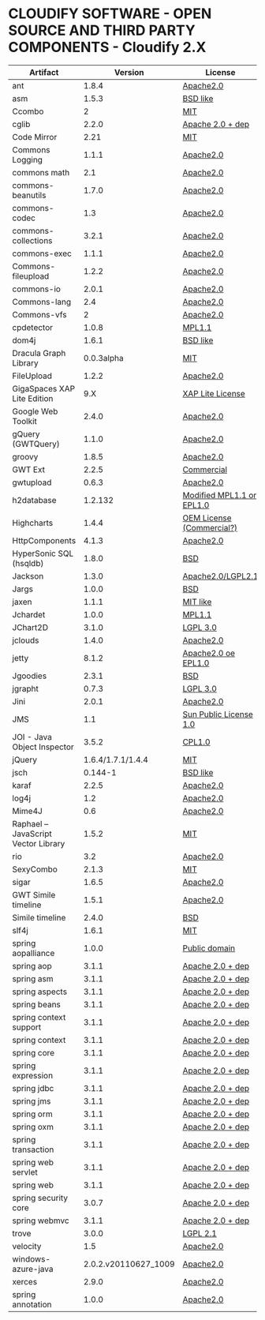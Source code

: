 CLOUDIFY SOFTWARE  - OPEN SOURCE AND THIRD PARTY COMPONENTS - Cloudify 2.X
==========================================================================

|Artifact|Version|License
|--------------|--------------|--------------|
|ant|1.8.4|[Apache2.0](http://ant.apache.org/)|
|asm|1.5.3|[BSD like](http://asm.objectweb.org/doc/tutorial.html)|
|Ccombo|2|[MIT](http://christsam.blogspot.com/2011/05/ccombo-v20.html   )|
|cglib|2.2.0|[Apache 2.0 + dep]()|
|Code Mirror|2.21|[MIT](http://codemirror.net/)|
|Commons Logging|1.1.1|[Apache2.0](http://jakarta.apache.org/commons/logging/)|
|commons math|2.1|[Apache2.0](http://commons.apache.org/math   )|
|commons-beanutils|1.7.0|[Apache2.0](http://commons.apache.org/)|
|commons-codec|1.3|[Apache2.0](http://commons.apache.org/codec/)|
|commons-collections|3.2.1|[Apache2.0](http://commons.apache.org/collections/)|
|commons-exec|1.1.1|[Apache2.0](http://commons.apache.org/)|
|Commons-fileupload|1.2.2|[Apache2.0](http://commons.apache.org/)|
|commons-io|2.0.1|[Apache2.0](http://commons.apache.org/)|
|Commons-lang|2.4|[Apache2.0](http://commons.apache.org/lang/)|
|Commons-vfs|2|[Apache2.0](http://commons.apache.org/)|
|cpdetector|1.0.8|[MPL1.1](http://cpdetector.sourceforge.net/)|
|dom4j|1.6.1|[BSD like](http://dom4j.sourceforge.net/dom4j-1.6.1)|
|Dracula Graph Library|0.0.3alpha|[MIT](http://www.graphdracula.net/)|
|FileUpload|1.2.2|[Apache2.0](http://commons.apache.org/fileupload/)|
|GigaSpaces XAP Lite Edition |9.X| [XAP Lite License](http://www.gigaspaces.com/gigaspaces-xap-software-license-agreement-lite) |
|Google Web Toolkit |2.4.0|[Apache2.0](http://code.google.com/webtoolkit/)|
|gQuery (GWTQuery)|1.1.0|[Apache2.0](http://gwtquery.com)|
|groovy|1.8.5|[Apache2.0](http://groovy.codehaus.org/)|
|GWT Ext |2.2.5|[Commercial](http://www.sencha.com/products/gwt/)|
|gwtupload|0.6.3|[Apache2.0](http://code.google.com/p/gwtupload/)|
|h2database|1.2.132|[Modified MPL1.1 or EPL1.0](http://www.h2database.com/html/license.html)|
|Highcharts |1.4.4|[OEM License (Commercial?)](http://www.highcharts.com/)|
|HttpComponents|4.1.3|[Apache2.0](http://hc.apache.org/)|
|HyperSonic SQL (hsqldb)|1.8.0|[BSD](http://www.hsqldb.org/web/hsqlLicense.html)|
|Jackson|1.3.0|[Apache2.0/LGPL2.1](http://jackson.codehaus.org/)|
|Jargs|1.0.0|[BSD](http://jargs.sourceforge.net/ )|
|jaxen|1.1.1|[MIT like](http://jaxen.codehaus.org/)|
|Jchardet|1.0.0|[MPL1.1](http://jchardet.sourceforge.net/)|
|JChart2D|3.1.0|[LGPL 3.0](http://jchart2d.sourceforge.net/index.shtml)|
|jclouds|1.4.0|[Apache2.0](http://www.jclouds.org/)|
|jetty|8.1.2|[Apache2.0 oe EPL1.0](http://www.mortbay.org/jetty/ )|
|Jgoodies|2.3.1|[BSD](http://www.jgoodies.com)|
|jgrapht|0.7.3|[LGPL 3.0](http://www.jgrapht.org)|
|Jini|2.0.1|[Apache2.0](http://www.sun.com/software/jini/)|
|JMS|1.1|[Sun Public License 1.0](http://java.sun.com/products/jms/)|
|JOI - Java Object Inspector|3.5.2|[CPL1.0](http://www.programmers-friend.org/JOI/ )|
|jQuery|1.6.4/1.7.1/1.4.4|[MIT](http://jquery.com/)|
|jsch|0.144-1|[BSD like](http://www.jcraft.com/jsch/)|
|karaf|2.2.5|[Apache2.0](http://karaf.apache.org/)|
|log4j|1.2|[Apache2.0](http://logging.apache.org/log4j/1.2/)|
|Mime4J|0.6|[Apache2.0](http://james.apache.org/mime4j/)|
|Raphael – JavaScript Vector Library|1.5.2|[MIT](http://raphaeljs.com )|
|rio|3.2|[Apache2.0](http://www.rio-project.org/index.html)|
|SexyCombo|2.1.3|[MIT](http://code.google.com/p/sexy-combo/)|
|sigar|1.6.5|[Apache2.0](http://support.hyperic.com/display/SIGAR/Home)|
|GWT Simile timeline|1.5.1|[Apache2.0](http://code.google.com/p/gwtsimiletimeline/)|
|Simile timeline|2.4.0|[BSD](http://www.simile-widgets.org/timeline/)|
|slf4j|1.6.1|[MIT](http://www.slf4j.org/)|
|spring aopalliance|1.0.0|[Public domain]()|
|spring aop|3.1.1|[Apache 2.0 + dep]()|
|spring asm|3.1.1|[Apache 2.0 + dep]()|
|spring aspects|3.1.1|[Apache 2.0 + dep]()|
|spring beans|3.1.1|[Apache 2.0 + dep]()|
|spring context support|3.1.1|[Apache 2.0 + dep]()|
|spring context|3.1.1|[Apache 2.0 + dep]()|
|spring core|3.1.1|[Apache 2.0 + dep]()|
|spring expression|3.1.1|[Apache 2.0 + dep]()|
|spring jdbc|3.1.1|[Apache 2.0 + dep]()|
|spring jms|3.1.1|[Apache 2.0 + dep]()|
|spring orm|3.1.1|[Apache 2.0 + dep]()|
|spring oxm|3.1.1|[Apache 2.0 + dep]()|
|spring transaction|3.1.1|[Apache 2.0 + dep]()|
|spring web servlet|3.1.1|[Apache 2.0 + dep]()|
|spring web|3.1.1|[Apache 2.0 + dep]()|
|spring security core|3.0.7|[Apache 2.0 + dep]()|
|spring webmvc|3.1.1|[Apache 2.0 + dep]()|
|trove|3.0.0|[LGPL 2.1](http://trove4j.sourceforge.net/)|
|velocity|1.5|[Apache2.0](http://velocity.apache.org/)|
|windows-azure-java|2.0.2.v20110627_1009|[Apache2.0](http://www.windowsazure4j.org/ (/license))|
|xerces|2.9.0|[Apache2.0](http://xml.apache.org/ )|
|spring annotation|1.0.0|[Apache2.0](http://www.springframework.org/about)|
